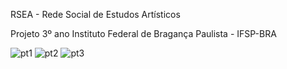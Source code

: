 RSEA - Rede Social de Estudos Artísticos

Projeto 3º ano Instituto Federal de Bragança Paulista - IFSP-BRA

![pt1](https://github.com/LeoTonon/RSEA/assets/116379003/bb2430d2-9f58-4773-97a7-fecb5d6f4d6a)
![pt2](https://github.com/LeoTonon/RSEA/assets/116379003/93ee46bf-f988-4f0a-874c-3bff92a759dd)
![pt3](https://github.com/LeoTonon/RSEA/assets/116379003/23520f0b-74a0-4b32-9772-f19a0915f292)

